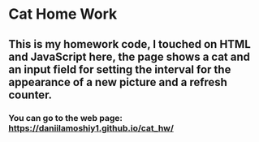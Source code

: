 # Cat Home Work
## This is my homework code, I touched on HTML and JavaScript here, the page shows a cat and an input field for setting the interval for the appearance of a new picture and a refresh counter.

### You can go to the web page: https://daniilamoshiy1.github.io/cat_hw/
